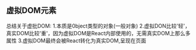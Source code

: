 ## 虚拟DOM元素
总结关于虚批DOM:
    1.本质是0bject类型的对象(一般对象)
    2.虚拟DON比较'轻'，真实DOM比较'重'，因为虚拟DOM是React内部使用的，无需真实DOM上那么多属性
    3.虚拟DOM最终会被React转化为真实DOM,呈现在页面